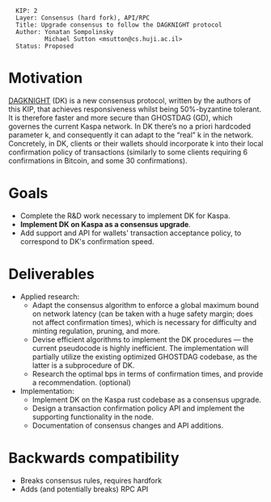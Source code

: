 ```
  KIP: 2
  Layer: Consensus (hard fork), API/RPC
  Title: Upgrade consensus to follow the DAGKNIGHT protocol
  Author: Yonatan Sompolinsky
          Michael Sutton <msutton@cs.huji.ac.il>
  Status: Proposed
```

# Motivation
[DAGKNIGHT](https://eprint.iacr.org/2022/1494.pdf) (DK) is a new consensus protocol, written by the authors of this KIP, that achieves responsiveness whilst being 50%-byzantine tolerant. It is therefore faster and more secure than GHOSTDAG (GD), which governes the current Kaspa network. In DK there’s no a priori hardcoded parameter k, and consequently it can adapt to the “real” k in the network. Concretely, in DK, clients or their wallets should incorporate k into their local confirmation policy of transactions (similarly to some clients requiring 6 confirmations in Bitcoin, and some 30 confirmations).

# Goals
* Complete the R&D work necessary to implement DK for Kaspa.
* **Implement DK on Kaspa as a consensus upgrade**.
* Add support and API for wallets' transaction acceptance policy, to correspond to DK's confirmation speed.

# Deliverables
* Applied research:
  - Adapt the consensus algorithm to enforce a global maximum bound on network latency (can be taken with a huge safety margin; does not affect confirmation times), which is necessary for difficulty and minting regulation, pruning, and more.
  - Devise efficient algorithms to implement the DK procedures — the current pseudocode is highly inefficient. The implementation will partially utilize the existing optimized GHOSTDAG codebase, as the latter is a subprocedure of DK.
  - Research the optimal bps in terms of confirmation times, and provide a recommendation. (optional)
* Implementation:
  - Implement DK on the Kaspa rust codebase as a consensus upgrade.
  - Design a transaction confirmation policy API and implement the supporting functionality in the node.
  - Documentation of consensus changes and API additions.

# Backwards compatibility
* Breaks consensus rules, requires hardfork
* Adds (and potentially breaks) RPC API
